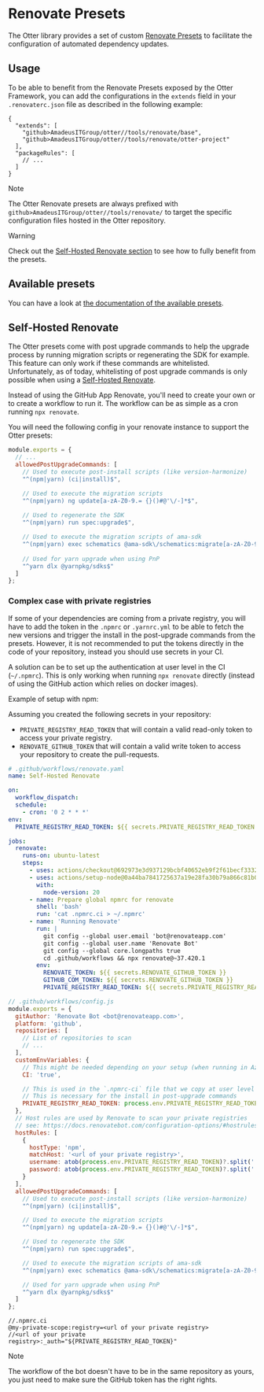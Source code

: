 # Renovate Presets

The Otter library provides a set of custom [Renovate Presets](https://docs.renovatebot.com/config-presets/) to facilitate the configuration of automated dependency updates.

## Usage

To be able to benefit from the Renovate Presets exposed by the Otter Framework, you can add the configurations in the `extends` field in your `.renovaterc.json` file as described in the following example:

```json5
{
  "extends": [
    "github>AmadeusITGroup/otter//tools/renovate/base",
    "github>AmadeusITGroup/otter//tools/renovate/otter-project"
  ],
  "packageRules": [
    // ...
  ]
}
```

> [!NOTE]
> The Otter Renovate presets are always prefixed with `github>AmadeusITGroup/otter//tools/renovate/` to target the specific configuration files hosted in the Otter repository.

> [!WARNING]
> Check out the [Self-Hosted Renovate section](#self-hosted-renovate) to see how to fully benefit from the presets.

## Available presets

You can have a look at [the documentation of the available presets](https://github.com/AmadeusITGroup/otter/tree/main/tools/renovate).

## Self-Hosted Renovate

The Otter presets come with post upgrade commands to help the upgrade process by running migration scripts or regenerating the SDK for example.
This feature can only work if these commands are whitelisted.
Unfortunately, as of today, whitelisting of post upgrade commands is only possible when using a [Self-Hosted Renovate](https://docs.renovatebot.com/examples/self-hosting/).

Instead of using the GitHub App Renovate, you'll need to create your own or to create a workflow to run it.
The workflow can be as simple as a cron running `npx renovate`.

You will need the following config in your renovate instance to support the Otter presets:
```javascript
module.exports = {
  // ...
  allowedPostUpgradeCommands: [
    // Used to execute post-install scripts (like version-harmonize)
    "^(npm|yarn) (ci|install)$",

    // Used to execute the migration scripts
    "^(npm|yarn) ng update[a-zA-Z0-9.= {}()#@'\/-]*$",
    
    // Used to regenerate the SDK
    "^(npm|yarn) run spec:upgrade$",

    // Used to execute the migration scripts of ama-sdk
    "^(npm|yarn) exec schematics @ama-sdk\/schematics:migrate[a-zA-Z0-9.= {}()#'\/-]*$",
    
    // Used for yarn upgrade when using PnP
    "^yarn dlx @yarnpkg/sdks$"
  ]
};
```

### Complex case with private registries

If some of your dependencies are coming from a private registry, you will have to add the token in the `.npmrc` or `.yarnrc.yml` to be able to fetch the new versions and trigger the install in the post-upgrade commands from the presets.
However, it is not recommended to put the tokens directly in the code of your repository, instead you should use secrets in your CI.

A solution can be to set up the authentication at user level in the CI (`~/.npmrc`).
This is only working when running `npx renovate` directly (instead of using the GitHub action which relies on docker images).

Example of setup with npm:

Assuming you created the following secrets in your repository:
- `PRIVATE_REGISTRY_READ_TOKEN` that will contain a valid read-only token to access your private registry.
- `RENOVATE_GITHUB_TOKEN` that will contain a valid write token to access your repository to create the pull-requests.

```yaml
# .github/workflows/renovate.yaml
name: Self-Hosted Renovate

on:
  workflow_dispatch:
  schedule:
    - cron: '0 2 * * *'
env:
  PRIVATE_REGISTRY_READ_TOKEN: ${{ secrets.PRIVATE_REGISTRY_READ_TOKEN }}

jobs:
  renovate:
    runs-on: ubuntu-latest
    steps:
      - uses: actions/checkout@692973e3d937129bcbf40652eb9f2f61becf3332 # v4.1.7
      - uses: actions/setup-node@0a44ba7841725637a19e28fa30b79a866c81b0a6 # v4.0.4
        with:
          node-version: 20
      - name: Prepare global npmrc for renovate
        shell: 'bash'
        run: 'cat .npmrc.ci > ~/.npmrc'
      - name: 'Running Renovate'
        run: |
          git config --global user.email 'bot@renovateapp.com'
          git config --global user.name 'Renovate Bot'
          git config --global core.longpaths true
          cd .github/workflows && npx renovate@~37.420.1
        env:
          RENOVATE_TOKEN: ${{ secrets.RENOVATE_GITHUB_TOKEN }}
          GITHUB_COM_TOKEN: ${{ secrets.RENOVATE_GITHUB_TOKEN }}
          PRIVATE_REGISTRY_READ_TOKEN: ${{ secrets.PRIVATE_REGISTRY_READ_TOKEN }}
```

```js
// .github/workflows/config.js
module.exports = {
  gitAuthor: 'Renovate Bot <bot@renovateapp.com>',
  platform: 'github',
  repositories: [
    // List of repositories to scan
    // ...
  ],
  customEnvVariables: {
    // This might be needed depending on your setup (when running in Azure for example or using a docker image)
    CI: 'true',

    // This is used in the `.npmrc-ci` file that we copy at user level
    // This is necessary for the install in post-upgrade commands
    PRIVATE_REGISTRY_READ_TOKEN: process.env.PRIVATE_REGISTRY_READ_TOKEN
  },
  // Host rules are used by Renovate to scan your private registries
  // see: https://docs.renovatebot.com/configuration-options/#hostrules
  hostRules: [
    {
      hostType: 'npm',
      matchHost: '<url of your private registry>',
      username: atob(process.env.PRIVATE_REGISTRY_READ_TOKEN)?.split(':')[0],
      password: atob(process.env.PRIVATE_REGISTRY_READ_TOKEN)?.split(':')[1]
    }
  ],
  allowedPostUpgradeCommands: [
    // Used to execute post-install scripts (like version-harmonize)
    "^(npm|yarn) (ci|install)$",

    // Used to execute the migration scripts
    "^(npm|yarn) ng update[a-zA-Z0-9.= {}()#@'\/-]*$",

    // Used to regenerate the SDK
    "^(npm|yarn) run spec:upgrade$",

    // Used to execute the migration scripts of ama-sdk
    "^(npm|yarn) exec schematics @ama-sdk\/schematics:migrate[a-zA-Z0-9.= {}()#'\/-]*$",

    // Used for yarn upgrade when using PnP
    "^yarn dlx @yarnpkg/sdks$"
  ]
};
```

```text
//.npmrc.ci
@my-private-scope:registry=<url of your private registry>
//<url of your private registry>:_auth="${PRIVATE_REGISTRY_READ_TOKEN}"
```

> [!NOTE]
> The workflow of the bot doesn't have to be in the same repository as yours, you just need to make sure the GitHub token has the right rights.
